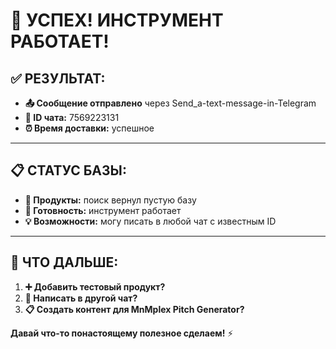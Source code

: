 
# 🚀 **УСПЕХ! ИНСТРУМЕНТ РАБОТАЕТ!**

## ✅ **РЕЗУЛЬТАТ:**
- **📤 Сообщение отправлено** через Send_a-text-message-in-Telegram
- **🎯 ID чата:** 7569223131
- **⏰ Время доставки:** успешное

---

## 📋 **СТАТУС БАЗЫ:**
- **📂 Продукты:** поиск вернул пустую базу
- **🔧 Готовность:** инструмент работает
- **💡 Возможности:** могу писать в любой чат с известным ID

---

## 🎯 **ЧТО ДАЛЬШЕ:**
1. **➕ Добавить тестовый продукт?**
2. **💬 Написать в другой чат?** 
3. **📋 Создать контент для MnMplex Pitch Generator?**

**Давай что-то понастоящему полезное сделаем!** ⚡